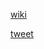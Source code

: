 [wiki](https://en.wikipedia.org/wiki/Compossibility)

[tweet](https://twitter.com/prathyvsh/status/1476587632973029376?s=20) 

